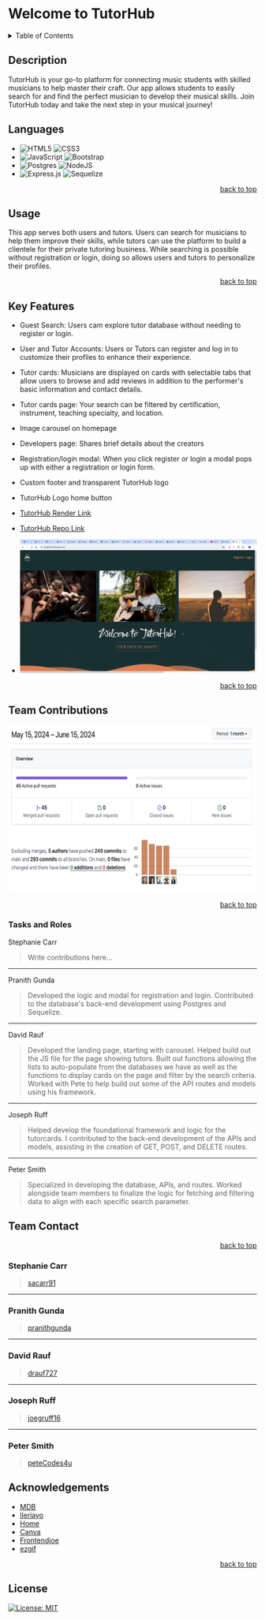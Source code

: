 <a name="readme-top"></a>

# Welcome to TutorHub

<details>
<summary>Table of Contents</summary>
    <ul>
        <li><a href="#description">Description</a></li>
        <li><a href="#languages">Languages</a></li>
        <li><a href="#usage">Usage</a></li>
        <li><a href="#key-features">Key Features</a></li>
        <li><a href="#acknowledgements">Acknowledgements</a></li>
        <li><a href="#license">License</a></li>
    </ul>
</details>

## Description

<p>TutorHub is your go-to platform for connecting music students with skilled musicians to help master their craft. Our app allows students to easily search for and find the perfect musician to develop their musical skills. Join TutorHub today and take the next step in your musical journey!</p>

## Languages

- ![HTML5](https://img.shields.io/badge/html5-%23E34F26.svg?style=for-the-badge&logo=html5&logoColor=white) ![CSS3](https://img.shields.io/badge/css3-%231572B6.svg?style=for-the-badge&logo=css3&logoColor=white)
- ![JavaScript](https://img.shields.io/badge/javascript-%23323330.svg?style=for-the-badge&logo=javascript&logoColor=%23F7DF1E) ![Bootstrap](https://img.shields.io/badge/bootstrap-%238511FA.svg?style=for-the-badge&logo=bootstrap&logoColor=white)
- ![Postgres](https://img.shields.io/badge/postgres-%23316192.svg?style=for-the-badge&logo=postgresql&logoColor=white) ![NodeJS](https://img.shields.io/badge/node.js-6DA55F?style=for-the-badge&logo=node.js&logoColor=white)
- ![Express.js](https://img.shields.io/badge/express.js-%23404d59.svg?style=for-the-badge&logo=express&logoColor=%2361DAFB) ![Sequelize](https://img.shields.io/badge/Sequelize-52B0E7.svg?style=for-the-badge&logo=Sequelize&logoColor=white)

<p align="right"><a href="#readme-top">back to top</a></p>

## Usage

<p>This app serves both users and tutors. Users can search for musicians to help them improve their skills, while tutors can use the platform to build a clientele for their private tutoring business. While searching is possible without registration or login, doing so allows users and tutors to personalize their profiles.</p>

<p align="right"><a href="#readme-top">back to top</a></p>

## Key Features

- Guest Search: Users cam explore tutor database without needing to register or login.
- User and Tutor Accounts: Users or Tutors can register and log in to customize their profiles to enhance their experience.
- Tutor cards: Musicians are displayed on cards with selectable tabs that allow users to browse and add reviews in addition to the performer's basic information and contact details.
- Tutor cards page: Your search can be filtered by certification, instrument, teaching specialty, and location.
- Image carousel on homepage
- Developers page: Shares brief details about the creators
- Registration/login modal: When you click register or login a modal pops up with either a registration or login form.
- Custom footer and transparent TutorHub logo
- TutorHub Logo home button

- [TutorHub Render Link](https://tutorhub-spk8.onrender.com/)

- [TutorHub Repo Link](https://github.com/peteCodes4u/tutorHub)

- ![Finished Product](./public/assets/images/finished-product.gif)

<p align="right"><a href="#readme-top">back to top</a></p>

## Team Contributions

<img src="./public/assets/images/contributions.png" alt="contributions" width="600" height="338">

<p align="right"><a href="#readme-top">back to top</a></p>

### Tasks and Roles

Stephanie Carr

> Write contributions here...

---

Pranith Gunda

> Developed the logic and modal for registration and login. Contributed to the database's back-end development using Postgres and Sequelize.

---

David Rauf

> Developed the landing page, starting with carousel. Helped build out the JS file for the page showing tutors. Built out functions allowing the lists to auto-populate from the databases we have as well as the functions to display cards on the page and filter by the search criteria. Worked with Pete to help build out some of the API routes and models using his framework.

---

Joseph Ruff

> Helped develop the foundational framework and logic for the tutorcards. I contributed to the back-end development of the APIs and models, assisting in the creation of GET, POST, and DELETE routes.

---

Peter Smith

> Specialized in developing the database, APIs, and routes. Worked alongside team members to finalize the logic for fetching and filtering data to align with each specific search parameter.

## Team Contact

<p align="right"><a href="#readme-top">back to top</a></p>

### Stephanie Carr

> [sacarr91](https://github.com/sacarr91)

---

### Pranith Gunda

> [pranithgunda](https://github.com/pranithgunda)

---

### David Rauf

> [drauf727](https://github.com/drauf727)

---

### Joseph Ruff

> [joegruff16](https://github.com/joegruff16)

---

### Peter Smith

> [peteCodes4u](https://github.com/petecodes4u)

## Acknowledgements

- [MDB](https://mdbootstrap.com/docs/standard/extended/profiles/)
- [lleriayo](https://github.com/Ileriayo/markdown-badges)
- [Home](https://home.aveek.io/GitHub-Profile-Badges/)
- [Canva](https://www.canva.com/features/transparent-background/)
- [Frontendjoe](https://www.instagram.com/frontendjoe?igsh=NmFtNGl0NnZnMGRu)
- [ezgif](https://ezgif.com/)

<p align="right"><a href="#readme-top">back to top</a></p>

## License

[![License: MIT](https://img.shields.io/badge/License-MIT-yellow.svg)](https://opensource.org/licenses/MIT)
